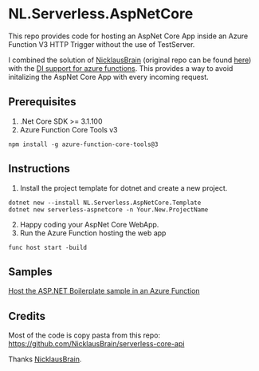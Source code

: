 # NL.Serverless.AspNetCore
This repo provides code for hosting an AspNet Core App inside an Azure Function V3 HTTP Trigger without the use of TestServer.

I combined the solution of <a href="https://github.com/NicklausBrain">NicklausBrain</a> (original repo can be found <a href="https://github.com/NicklausBrain/serverless-core-api">here</a>) with the <a href="https://docs.microsoft.com/en-US/azure/azure-functions/functions-dotnet-dependency-injection">DI support for azure functions</a>. This provides a way to avoid initalizing the AspNet Core App with every incoming request.

## Prerequisites
1. .Net Core SDK >= 3.1.100
2. Azure Function Core Tools v3
```
npm install -g azure-function-core-tools@3
```

## Instructions
1. Install the project template for dotnet and create a new project.
```
dotnet new --install NL.Serverless.AspNetCore.Template
dotnet new serverless-aspnetcore -n Your.New.ProjectName
```
2. Happy coding your AspNet Core WebApp.
3. Run the Azure Function hosting the web app
```
func host start -build
```

## Samples
[Host the ASP.NET Boilerplate sample in an Azure Function](samples/ASP.NET%20Boilerplate)

## Credits
Most of the code is copy pasta from this repo:
https://github.com/NicklausBrain/serverless-core-api

Thanks <a href="https://github.com/NicklausBrain">NicklausBrain</a>.

